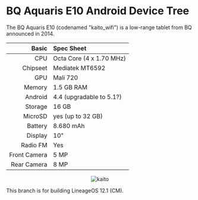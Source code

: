# BQ Aquaris E10 Android Device Tree

The BQ Aquaris E10 (codenamed "kaito_wifi") is a low-range tablet from BQ announced in 2014.

Basic   | Spec Sheet
-------:|:--------------------------------------------------
CPU     | Octa Core (4 x 1.70 MHz)
Chipseet| Mediatek MT6592
GPU     | Mali 720
Memory  | 1.5 GB RAM
Android | 4.4 (upgradable to 5.1?)
Storage | 16 GB
MicroSD | yes (up to 32 GB)
Battery | 8.680 mAh
Display | 10"
Radio FM| Yes
Front Camera  | 5 MP
Rear Camera  | 8 MP

<p align="center">
  <img src="https://m.media-amazon.com/images/I/71CRxm64UwL._AC_SL1500_.jpg" alt="kaito"/>
</p>

This branch is for building LineageOS 12.1 (CM).
